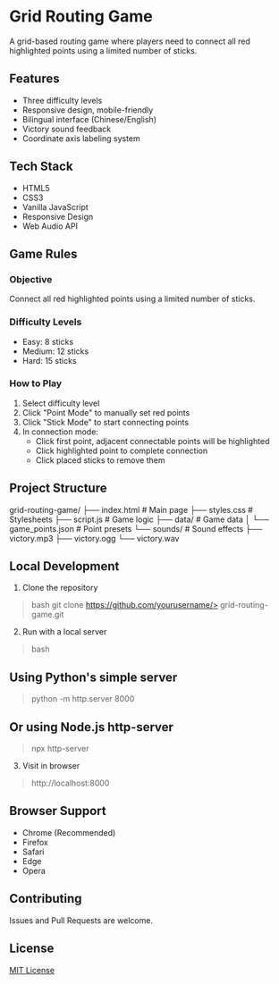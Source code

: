# Grid Routing Game

A grid-based routing game where players need to connect all red highlighted points using a limited number of sticks.

## Features

- Three difficulty levels
- Responsive design, mobile-friendly
- Bilingual interface (Chinese/English)
- Victory sound feedback
- Coordinate axis labeling system

## Tech Stack

- HTML5
- CSS3
- Vanilla JavaScript
- Responsive Design
- Web Audio API

## Game Rules

### Objective
Connect all red highlighted points using a limited number of sticks.

### Difficulty Levels
- Easy: 8 sticks
- Medium: 12 sticks
- Hard: 15 sticks

### How to Play
1. Select difficulty level
2. Click "Point Mode" to manually set red points
3. Click "Stick Mode" to start connecting points
4. In connection mode:
   - Click first point, adjacent connectable points will be highlighted
   - Click highlighted point to complete connection
   - Click placed sticks to remove them

## Project Structure

grid-routing-game/
├── index.html # Main page
├── styles.css # Stylesheets
├── script.js # Game logic
├── data/ # Game data
│ └── game_points.json # Point presets
└── sounds/ # Sound effects
├── victory.mp3
├── victory.ogg
└── victory.wav


## Local Development

1. Clone the repository

> bash
> git clone https://github.com/yourusername/> grid-routing-game.git

2. Run with a local server
> bash

## Using Python's simple server
> python -m http.server 8000

## Or using Node.js http-server
> npx http-server

3. Visit in browser
> http://localhost:8000



## Browser Support

- Chrome (Recommended)
- Firefox
- Safari
- Edge
- Opera

## Contributing

Issues and Pull Requests are welcome.

## License

[MIT License](LICENSE)
